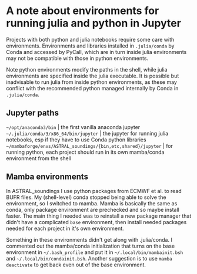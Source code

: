 # A note about environments for running julia and python in Jupyter

Projects with both python and julia notebooks require some care with environments.
Environments and libraries installed in `.julia/conda` by Conda and accessed by PyCall,
which are in turn inside julia environments may not be compatible with 
those in python environments. 

Note python environments modify the paths in the shell, while julia environments are 
specified inside the julia executable. It is possible but inadvisable to run julia from
inside python environments, as these may conflict with the recommended python managed
internally by Conda in `.julia/conda`.

## Jupyter paths

`~/opt/anaconda3/bin` | the first vanilla anaconda jupyter
`~/.julia/conda/3/x86_64/bin/jupyter` | the jupyter for running julia notebooks, esp if they have to use Conda python libraries
`~/mambaforge/envs/ASTRAL_soundings/{bin,etc,shared}/jupyter` | for running python, each project should run in its own mamba/conda environment from the shell

## Mamba environments

In ASTRAL_soundings I use python packages from ECMWF et al. to read
BUFR files. My (shell-level) conda stopped being able to solve the environment, so I switched to mamba.
Mamba is basically the same as conda, only package environment are prechecked and so maybe install faster.
The main thing I needed was to reinstall a new package manager that didn't have a complicated `base` environment, then install
needed packages needed for each project in it's own environment.

Something in these environments didn't get along with .julia/conda. I commented out the mamba/conda initialization
that turns on the base environment in `~/.bash_profile` and put it in `~/.local/bin/mambainit.bsh` and `~/.local/bin/condainit.bsh`.
Another suggestion is to use `mamba deactivate` to get back even out of the base environment.



